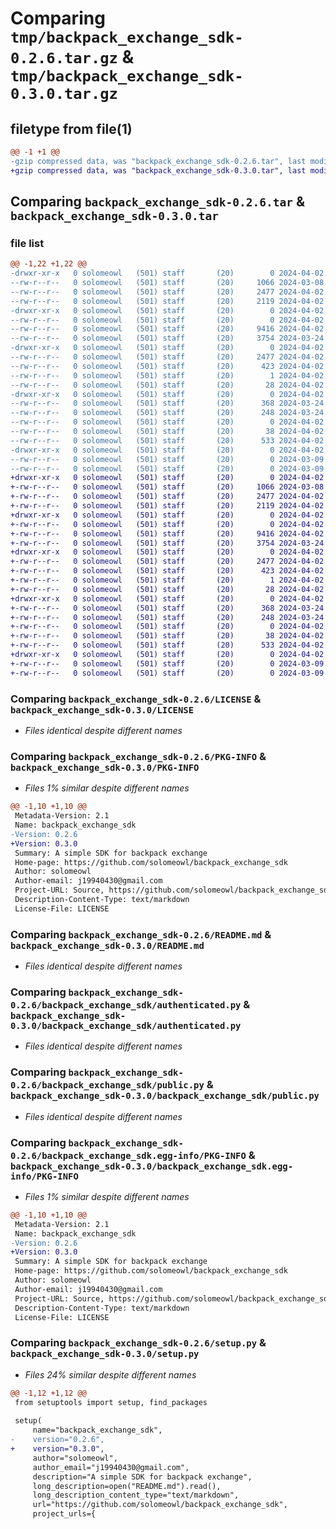 # Comparing `tmp/backpack_exchange_sdk-0.2.6.tar.gz` & `tmp/backpack_exchange_sdk-0.3.0.tar.gz`

## filetype from file(1)

```diff
@@ -1 +1 @@
-gzip compressed data, was "backpack_exchange_sdk-0.2.6.tar", last modified: Tue Apr  2 16:08:07 2024, max compression
+gzip compressed data, was "backpack_exchange_sdk-0.3.0.tar", last modified: Tue Apr  2 16:10:52 2024, max compression
```

## Comparing `backpack_exchange_sdk-0.2.6.tar` & `backpack_exchange_sdk-0.3.0.tar`

### file list

```diff
@@ -1,22 +1,22 @@
-drwxr-xr-x   0 solomeowl   (501) staff       (20)        0 2024-04-02 16:08:07.649361 backpack_exchange_sdk-0.2.6/
--rw-r--r--   0 solomeowl   (501) staff       (20)     1066 2024-03-08 15:43:17.000000 backpack_exchange_sdk-0.2.6/LICENSE
--rw-r--r--   0 solomeowl   (501) staff       (20)     2477 2024-04-02 16:08:07.649050 backpack_exchange_sdk-0.2.6/PKG-INFO
--rw-r--r--   0 solomeowl   (501) staff       (20)     2119 2024-04-02 15:44:43.000000 backpack_exchange_sdk-0.2.6/README.md
-drwxr-xr-x   0 solomeowl   (501) staff       (20)        0 2024-04-02 16:08:07.644331 backpack_exchange_sdk-0.2.6/backpack_exchange_sdk/
--rw-r--r--   0 solomeowl   (501) staff       (20)        0 2024-04-02 16:07:47.000000 backpack_exchange_sdk-0.2.6/backpack_exchange_sdk/__init__.py
--rw-r--r--   0 solomeowl   (501) staff       (20)     9416 2024-04-02 16:03:57.000000 backpack_exchange_sdk-0.2.6/backpack_exchange_sdk/authenticated.py
--rw-r--r--   0 solomeowl   (501) staff       (20)     3754 2024-03-24 15:57:21.000000 backpack_exchange_sdk-0.2.6/backpack_exchange_sdk/public.py
-drwxr-xr-x   0 solomeowl   (501) staff       (20)        0 2024-04-02 16:08:07.648826 backpack_exchange_sdk-0.2.6/backpack_exchange_sdk.egg-info/
--rw-r--r--   0 solomeowl   (501) staff       (20)     2477 2024-04-02 16:08:07.000000 backpack_exchange_sdk-0.2.6/backpack_exchange_sdk.egg-info/PKG-INFO
--rw-r--r--   0 solomeowl   (501) staff       (20)      423 2024-04-02 16:08:07.000000 backpack_exchange_sdk-0.2.6/backpack_exchange_sdk.egg-info/SOURCES.txt
--rw-r--r--   0 solomeowl   (501) staff       (20)        1 2024-04-02 16:08:07.000000 backpack_exchange_sdk-0.2.6/backpack_exchange_sdk.egg-info/dependency_links.txt
--rw-r--r--   0 solomeowl   (501) staff       (20)       28 2024-04-02 16:08:07.000000 backpack_exchange_sdk-0.2.6/backpack_exchange_sdk.egg-info/top_level.txt
-drwxr-xr-x   0 solomeowl   (501) staff       (20)        0 2024-04-02 16:08:07.648418 backpack_exchange_sdk-0.2.6/enums/
--rw-r--r--   0 solomeowl   (501) staff       (20)      368 2024-03-24 15:57:21.000000 backpack_exchange_sdk-0.2.6/enums/RequestEnums.py
--rw-r--r--   0 solomeowl   (501) staff       (20)      248 2024-03-24 15:57:21.000000 backpack_exchange_sdk-0.2.6/enums/ResponseEnums.py
--rw-r--r--   0 solomeowl   (501) staff       (20)        0 2024-04-02 16:07:48.000000 backpack_exchange_sdk-0.2.6/enums/__init__.py
--rw-r--r--   0 solomeowl   (501) staff       (20)       38 2024-04-02 16:08:07.649412 backpack_exchange_sdk-0.2.6/setup.cfg
--rw-r--r--   0 solomeowl   (501) staff       (20)      533 2024-04-02 16:07:59.000000 backpack_exchange_sdk-0.2.6/setup.py
-drwxr-xr-x   0 solomeowl   (501) staff       (20)        0 2024-04-02 16:08:07.648657 backpack_exchange_sdk-0.2.6/tests/
--rw-r--r--   0 solomeowl   (501) staff       (20)        0 2024-03-09 08:00:27.000000 backpack_exchange_sdk-0.2.6/tests/test_authenticated.py
--rw-r--r--   0 solomeowl   (501) staff       (20)        0 2024-03-09 08:00:27.000000 backpack_exchange_sdk-0.2.6/tests/test_public.py
+drwxr-xr-x   0 solomeowl   (501) staff       (20)        0 2024-04-02 16:10:52.424422 backpack_exchange_sdk-0.3.0/
+-rw-r--r--   0 solomeowl   (501) staff       (20)     1066 2024-03-08 15:43:17.000000 backpack_exchange_sdk-0.3.0/LICENSE
+-rw-r--r--   0 solomeowl   (501) staff       (20)     2477 2024-04-02 16:10:52.424167 backpack_exchange_sdk-0.3.0/PKG-INFO
+-rw-r--r--   0 solomeowl   (501) staff       (20)     2119 2024-04-02 15:44:43.000000 backpack_exchange_sdk-0.3.0/README.md
+drwxr-xr-x   0 solomeowl   (501) staff       (20)        0 2024-04-02 16:10:52.421766 backpack_exchange_sdk-0.3.0/backpack_exchange_sdk/
+-rw-r--r--   0 solomeowl   (501) staff       (20)        0 2024-04-02 16:07:47.000000 backpack_exchange_sdk-0.3.0/backpack_exchange_sdk/__init__.py
+-rw-r--r--   0 solomeowl   (501) staff       (20)     9416 2024-04-02 16:03:57.000000 backpack_exchange_sdk-0.3.0/backpack_exchange_sdk/authenticated.py
+-rw-r--r--   0 solomeowl   (501) staff       (20)     3754 2024-03-24 15:57:21.000000 backpack_exchange_sdk-0.3.0/backpack_exchange_sdk/public.py
+drwxr-xr-x   0 solomeowl   (501) staff       (20)        0 2024-04-02 16:10:52.423923 backpack_exchange_sdk-0.3.0/backpack_exchange_sdk.egg-info/
+-rw-r--r--   0 solomeowl   (501) staff       (20)     2477 2024-04-02 16:10:52.000000 backpack_exchange_sdk-0.3.0/backpack_exchange_sdk.egg-info/PKG-INFO
+-rw-r--r--   0 solomeowl   (501) staff       (20)      423 2024-04-02 16:10:52.000000 backpack_exchange_sdk-0.3.0/backpack_exchange_sdk.egg-info/SOURCES.txt
+-rw-r--r--   0 solomeowl   (501) staff       (20)        1 2024-04-02 16:10:52.000000 backpack_exchange_sdk-0.3.0/backpack_exchange_sdk.egg-info/dependency_links.txt
+-rw-r--r--   0 solomeowl   (501) staff       (20)       28 2024-04-02 16:10:52.000000 backpack_exchange_sdk-0.3.0/backpack_exchange_sdk.egg-info/top_level.txt
+drwxr-xr-x   0 solomeowl   (501) staff       (20)        0 2024-04-02 16:10:52.423518 backpack_exchange_sdk-0.3.0/enums/
+-rw-r--r--   0 solomeowl   (501) staff       (20)      368 2024-03-24 15:57:21.000000 backpack_exchange_sdk-0.3.0/enums/RequestEnums.py
+-rw-r--r--   0 solomeowl   (501) staff       (20)      248 2024-03-24 15:57:21.000000 backpack_exchange_sdk-0.3.0/enums/ResponseEnums.py
+-rw-r--r--   0 solomeowl   (501) staff       (20)        0 2024-04-02 16:07:48.000000 backpack_exchange_sdk-0.3.0/enums/__init__.py
+-rw-r--r--   0 solomeowl   (501) staff       (20)       38 2024-04-02 16:10:52.424480 backpack_exchange_sdk-0.3.0/setup.cfg
+-rw-r--r--   0 solomeowl   (501) staff       (20)      533 2024-04-02 16:10:29.000000 backpack_exchange_sdk-0.3.0/setup.py
+drwxr-xr-x   0 solomeowl   (501) staff       (20)        0 2024-04-02 16:10:52.423757 backpack_exchange_sdk-0.3.0/tests/
+-rw-r--r--   0 solomeowl   (501) staff       (20)        0 2024-03-09 08:00:27.000000 backpack_exchange_sdk-0.3.0/tests/test_authenticated.py
+-rw-r--r--   0 solomeowl   (501) staff       (20)        0 2024-03-09 08:00:27.000000 backpack_exchange_sdk-0.3.0/tests/test_public.py
```

### Comparing `backpack_exchange_sdk-0.2.6/LICENSE` & `backpack_exchange_sdk-0.3.0/LICENSE`

 * *Files identical despite different names*

### Comparing `backpack_exchange_sdk-0.2.6/PKG-INFO` & `backpack_exchange_sdk-0.3.0/PKG-INFO`

 * *Files 1% similar despite different names*

```diff
@@ -1,10 +1,10 @@
 Metadata-Version: 2.1
 Name: backpack_exchange_sdk
-Version: 0.2.6
+Version: 0.3.0
 Summary: A simple SDK for backpack exchange
 Home-page: https://github.com/solomeowl/backpack_exchange_sdk
 Author: solomeowl
 Author-email: j19940430@gmail.com
 Project-URL: Source, https://github.com/solomeowl/backpack_exchange_sdk
 Description-Content-Type: text/markdown
 License-File: LICENSE
```

### Comparing `backpack_exchange_sdk-0.2.6/README.md` & `backpack_exchange_sdk-0.3.0/README.md`

 * *Files identical despite different names*

### Comparing `backpack_exchange_sdk-0.2.6/backpack_exchange_sdk/authenticated.py` & `backpack_exchange_sdk-0.3.0/backpack_exchange_sdk/authenticated.py`

 * *Files identical despite different names*

### Comparing `backpack_exchange_sdk-0.2.6/backpack_exchange_sdk/public.py` & `backpack_exchange_sdk-0.3.0/backpack_exchange_sdk/public.py`

 * *Files identical despite different names*

### Comparing `backpack_exchange_sdk-0.2.6/backpack_exchange_sdk.egg-info/PKG-INFO` & `backpack_exchange_sdk-0.3.0/backpack_exchange_sdk.egg-info/PKG-INFO`

 * *Files 1% similar despite different names*

```diff
@@ -1,10 +1,10 @@
 Metadata-Version: 2.1
 Name: backpack_exchange_sdk
-Version: 0.2.6
+Version: 0.3.0
 Summary: A simple SDK for backpack exchange
 Home-page: https://github.com/solomeowl/backpack_exchange_sdk
 Author: solomeowl
 Author-email: j19940430@gmail.com
 Project-URL: Source, https://github.com/solomeowl/backpack_exchange_sdk
 Description-Content-Type: text/markdown
 License-File: LICENSE
```

### Comparing `backpack_exchange_sdk-0.2.6/setup.py` & `backpack_exchange_sdk-0.3.0/setup.py`

 * *Files 24% similar despite different names*

```diff
@@ -1,12 +1,12 @@
 from setuptools import setup, find_packages
 
 setup(
     name="backpack_exchange_sdk",
-    version="0.2.6",
+    version="0.3.0",
     author="solomeowl",
     author_email="j19940430@gmail.com",
     description="A simple SDK for backpack exchange",
     long_description=open("README.md").read(),
     long_description_content_type="text/markdown",
     url="https://github.com/solomeowl/backpack_exchange_sdk",
     project_urls={
```

